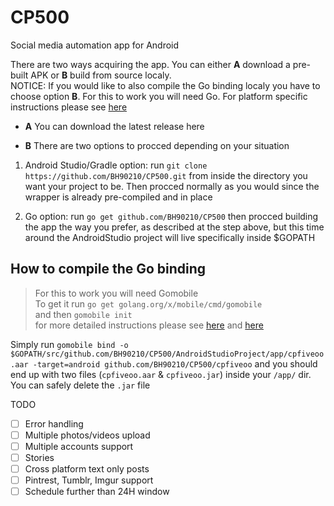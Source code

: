 # CP500
Social media automation app for Android

There are two ways acquiring the app. You can either **A** download a pre-built APK or **B** build from source localy.  
NOTICE: If you would like to also compile the Go binding localy you have to choose option **B**. For this to work you will need  Go. For platform specific instructions please see [here](https://golang.org/doc/install) 

* **A** You can download the latest release here
  
* **B** There are two options to procced depending on your situation

1. Android Studio/Gradle option: run `git clone https://github.com/BH90210/CP500.git` from inside the directory you want your project to be. Then procced normally as you would since the wrapper is already pre-compiled and in place

2. Go option: run `go get github.com/BH90210/CP500` then procced building the app the way you prefer, as described at the step above, but this time around the AndroidStudio project will live specifically inside $GOPATH   

## How to compile the Go binding

> For this to work you will need Gomobile  
> To get it run `go get golang.org/x/mobile/cmd/gomobile`  
> and then `gomobile init`  
> for more detailed instructions please see [here](https://godoc.org/golang.org/x/mobile/cmd/gomobile) and [here](https://github.com/golang/go/wiki/Mobile)

Simply run `gomobile bind -o $GOPATH/src/github.com/BH90210/CP500/AndroidStudioProject/app/cpfiveoo.aar -target=android github.com/BH90210/CP500/cpfiveoo` and you should end up with two files (`cpfiveoo.aar` & `cpfiveoo.jar`) inside your `/app/` dir. You can safely delete the `.jar` file

TODO
- [ ] Error handling
- [ ] Multiple photos/videos upload
- [ ] Multiple accounts support
- [ ] Stories
- [ ] Cross platform text only posts 
- [ ] Pintrest, Tumblr, Imgur support
- [ ] Schedule further than 24H window
